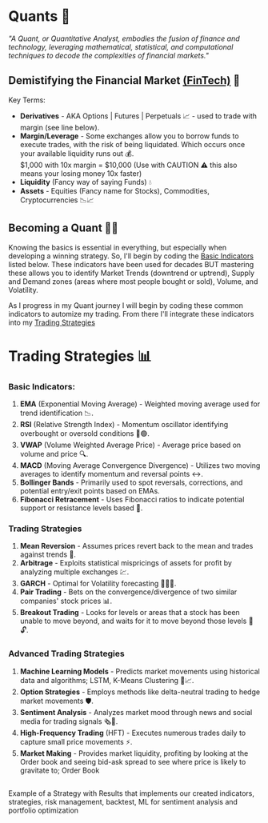 # Quants 🤖

_"A Quant, or Quantitative Analyst, embodies the fusion of finance and technology, leveraging mathematical, statistical, and computational techniques to decode the complexities of financial markets."_

<!-- The following is a brief summary of what's needed to know about the Financial Market in order to succeed as a trader. The different types of trading and strategies involved in FinTech. -->

## Demistifying the Financial Market [(FinTech)](https://en.wikipedia.org/wiki/Fintech#:~:text=Fintech%2C%20a%20clipped,fintech.%5B6%5D) 🔮

<!-- Learning about FinTech can be frustrating 😤, it's littered with complex terms designed to confuse you and scare you away. Those who do manage to navigate through the jargon, are faced with the daunting task of competing against the Market Maker i.e., Financial Institutions, Large Banks, and Firms 🏦💸. -->

Key Terms:

- **Derivatives** - AKA Options | Futures | Perpetuals 📈 - used to trade with margin (see line below).
- **Margin/Leverage** - Some exchanges allow you to borrow funds to execute trades, with the risk of being liquidated. Which occurs once your available liquidity runs out 💰.
  <br> $1,000 with 10x margin = $10,000 (Use with CAUTION ⚠️ this also means your losing money 10x faster)
- **Liquidity** (Fancy way of saying Funds) 💧
- **Assets** - Equities (Fancy name for Stocks), Commodities, Cryptocurrencies 📉📈

## Becoming a Quant 🧠💼

Knowing the basics is essential in everything, but especially when developing a winning strategy. So, I'll begin by coding the [Basic Indicators](#basic-indicators) listed below. These indicators have been used for decades BUT mastering these allows you to identify Market Trends (downtrend or uptrend), Supply and Demand zones (areas where most people bought or sold), Volume, and Volatility.

<!--
- Knowing whether an asset is in an uptrend or downtrend 📊.
- Supply and Demand (These are areas where most people bought or sold) 🛒.
- Volatility
- Risk Management ⚖️. -->
<!-- - Volume and its correlation with price 🔊. -->
<!-- - Support and Resistance -->

As I progress in my Quant journey I will begin by coding these common indicators to automize my trading. From there I'll integrate these indicators into my [Trading Strategies](#trading-strategies)

<!-- ChatGPT help me write a -->

<!-- we will build a Backtesting script to test our results 🔄 -->

# Trading Strategies 📊

### Basic Indicators:

<!-- Garman-Klass Volatility, RSI, Bollinger Bands, ATR, MACD, Dollar Volume-->

1. **EMA** (Exponential Moving Average) - Weighted moving average used for trend identification 📉.
2. **RSI** (Relative Strength Index) - Momentum oscillator identifying overbought or oversold conditions 🔴🟢.
3. **VWAP** (Volume Weighted Average Price) - Average price based on volume and price 🔍.
4. **MACD** (Moving Average Convergence Divergence) - Utilizes two moving averages to identify momentum and reversal points ↔️.
5. **Bollinger Bands** - Primarily used to spot reversals, corrections, and potential entry/exit points based on EMAs.
6. **Fibonacci Retracement** - Uses Fibonacci ratios to indicate potential support or resistance levels based 🔢.

### Trading Strategies

1. **Mean Reversion** - Assumes prices revert back to the mean and trades against trends 🔁.
2. **Arbitrage** - Exploits statistical mispricings of assets for profit by analyzing multiple exchanges 💹.
3. **GARCH** - Optimal for Volatility forecasting 🏃‍♂️💨.
4. **Pair Trading** - Bets on the convergence/divergence of two similar companies' stock prices 📊.
5. **Breakout Trading** - Looks for levels or areas that a stock has been unable to move beyond, and waits for it to move beyond those levels 🚪🔓.

### Advanced Trading Strategies

1. **Machine Learning Models** - Predicts market movements using historical data and algorithms; LSTM, K-Means Clustering 🤖📈.
2. **Option Strategies** - Employs methods like delta-neutral trading to hedge market movements 🛡️.
3. **Sentiment Analysis** - Analyzes market mood through news and social media for trading signals 🗞️💬.
4. **High-Frequency Trading** (HFT) - Executes numerous trades daily to capture small price movements ⚡.
5. **Market Making** - Provides market liquidity, profiting by looking at the Order book and seeing bid-ask spread to see where price is likely to gravitate to; Order Book

##

Example of a Strategy with Results that implements our created indicators, strategies, risk management, backtest, ML for sentiment analysis and portfolio optimization

<!--

NOTES:
Identify what indicators we want to
update Mid Tier Strats



-- BASIC:
^Bollinger Bands
^ATR
^Garman-Klass Volatility - particularly useful for assets with significant overnight price movements or markets that are open 24/7
OBV

-- MID
^GARCH - Volatility Forecasting
Open Interest


===================
RISK MANAGEMENT:
Five Fama-French Factors to asses risk/return
- Market Risk
- Size
- Value
- Operating Profitability

backtesting.py

LIBRARIES
QuantLib
https://quantlib-python-docs.readthedocs.io/en/latest/


GARCH
https://arch.readthedocs.io/en/latest/univariate/introduction.html
 -->

<!-- ========================================== -->
<!-- ========================================== -->

<!--
SCRIPTS
nice funcs (indicators)
mean reversion
backtest.py
ai assistant


CONSTANTS
symbol
pos_size
params = {'timeInForce': 'PostOnly,}
target
max_loss


FUNCTIONS
ask_bid()
sma(timeframe, num_bars, bars, df, bid)
open_positions(positiions, openpos_bool, openpos_size, long, entry lev)
kill_switch(openposi, long, kil_size)
pnl_close(in_pos, size, long) ## Checks if we hit profit target or max loss
bot()


FUTURE IDEAS
Print Daily Vol in $ (sum of all big exch) = ((close price * volume) / 1e6 )
Print time in trade
 -->
